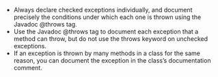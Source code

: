 * Always declare checked exceptions individually, and document precisely the conditions under which each one is thrown using the Javadoc @throws tag.
* Use the Javadoc @throws tag to document each exception that a method can throw, but do not use the throws keyword on unchecked exceptions.
* If an exception is thrown by many methods in a class for the same reason, you can document the exception in the class’s documentation comment.

